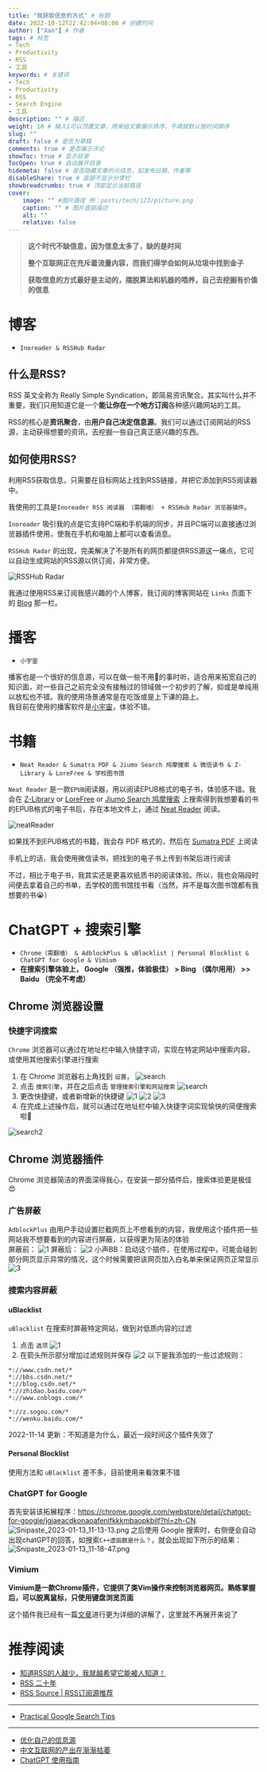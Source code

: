 ```yaml
---
title: "我获取信息的方式" # 标题
date: 2022-10-12T22:42:04+08:00 # 创建时间
author: ["Xan"] # 作者
tags: # 标签
- Tech
- Productivity
- RSS
- 工具
keywords: # 关键词
- Tech
- Productivity
- RSS
- Search Engine
- 工具
description: "" # 描述
weight: 10 # 输入1可以顶置文章，用来给文章展示排序，不填就默认按时间排序
slug: ""
draft: false # 是否为草稿
comments: true # 是否展示评论
showToc: true # 显示目录
TocOpen: true # 自动展开目录
hidemeta: false # 是否隐藏文章的元信息，如发布日期、作者等
disableShare: true # 底部不显示分享栏
showbreadcrumbs: true # 顶部显示当前路径
cover:
    image: "" #图片路径 例：posts/tech/123/picture.png
    caption: "" # 图片底部描述
    alt: ""
    relative: false
---
```


>**这个时代不缺信息，因为信息太多了，缺的是时间**
>
> **整个互联网正在充斥着流量内容，而我们得学会如何从垃圾中找到金子**
> 
> **获取信息的方式最好是主动的，摆脱算法和机器的喂养，自己去挖掘有价值的信息**
# 博客
- `Inoreader & RSSHub Radar`
## 什么是RSS?
RSS 英文全称为 Really Simple Syndication，即简易资讯聚合。其实叫什么并不重要，我们只用知道它是一个**能让你在一个地方订阅**各种感兴趣网站的工具。

RSS的核心是**资讯聚合**，由**用户自己决定信息源**。我们可以通过订阅网站的RSS源，主动获得想要的资讯，去挖掘一些自己真正感兴趣的东西。

## 如何使用RSS?
利用RSS获取信息，只需要在目标网站上找到RSS链接，并把它添加到RSS阅读器中。

我使用的工具是`Inoreader RSS 阅读器 （需翻墙） + RSSHub Radar 浏览器插件`。

`Inoreader` 吸引我的点是它支持PC端和手机端的同步，并且PC端可以直接通过浏览器插件使用，使我在手机和电脑上都可以查看消息。

`RSSHub Radar` 的出现，完美解决了不是所有的网页都提供RSS源这一痛点，它可以自动生成网站的RSS源以供订阅，非常方便。

![RSSHub Radar](https://bu.dusays.com/2022/10/30/635e1cf8e7955.png)

我通过使用RSS来订阅我感兴趣的个人博客，我订阅的博客网站在 `Links` 页面下的 [Blog](https://xancoding.cn/links/#blogs) 那一栏。
# 播客
- `小宇宙`

播客也是一个很好的信息源，可以在做一些不用🧠的事时听，适合用来拓宽自己的知识面，对一些自己之前完全没有接触过的领域做一个初步的了解，抑或是单纯用以放松也不错。我的使用场景通常是在吃饭或是上下课的路上。  
我目前在使用的播客软件是[小宇宙](https://www.xiaoyuzhoufm.com/)，体验不错。
# 书籍
- `Neat Reader & Sumatra PDF & Jiumo Search 鸠摩搜索 & 微信读书 & Z-Library & LoreFree & 学校图书馆`

`Neat Reader` 是一款`EPUB`阅读器，用以阅读EPUB格式的电子书，体验感不错。我会在 [Z-Library](https://zh.z-lib.org/) or [LoreFree](https://lorefree.com/)  or [Jiumo Search 鸠摩搜索](https://www.jiumodiary.com/) 上搜索得到我想要看的书的EPUB格式的电子书后，存在本地文件上，通过 [Neat Reader](https://www.neat-reader.com/) 阅读。

![neatReader](https://bu.dusays.com/2022/10/30/635e1cf8284ec.png)

如果找不到EPUB格式的书籍，我会存 PDF 格式的，然后在 [Sumatra PDF](https://www.sumatrapdfreader.org/free-pdf-reader) 上阅读

手机上的话，我会使用微信读书，把找到的电子书上传到书架后进行阅读

不过，相比于电子书，我其实还是更喜欢纸质书的阅读体验。所以，我也会隔段时间便去拿着自己的书单，去学校的图书馆找书看（当然，并不是每次图书馆都有我想要的书😭）
# ChatGPT + 搜索引擎
- `Chrome（需翻墙） & AdblockPlus & uBlacklist | Personal Blocklist & ChatGPT for Google & Vimium`
- **在搜索引擎体验上， Google （强推，体验极佳） > Bing （偶尔用用） >> Baidu （完全不考虑）**
## Chrome 浏览器设置
### 快捷字词搜索
`Chrome` 浏览器可以通过在地址栏中输入快捷字词，实现在特定网站中搜索内容，或使用其他搜索引擎进行搜索

1. 在 Chrome 浏览器右上角找到 `设置`，
![search](https://bu.dusays.com/2022/11/14/6371ac394f6db.png)
2. 点击 `搜索引擎`，并在之后点击 `管理搜索引擎和网站搜索` 
![search](https://bu.dusays.com/2022/11/14/6371ace7ade0d.png)
3. 更改快捷键，或者新增新的快捷键
![1](https://bu.dusays.com/2022/11/14/6371af38b5c49.png)
![2](https://bu.dusays.com/2022/11/14/6371af5ca10f1.png)
![3](https://bu.dusays.com/2022/11/14/6371af6d813e6.png)
4. 在完成上述操作后，就可以通过在地址栏中输入快捷字词实现愉快的简便搜索啦🥳

![search2](https://bu.dusays.com/2022/10/30/635e1cfa54e5d.png)
## Chrome 浏览器插件
Chrome 浏览器简洁的界面深得我心，在安装一部分插件后，搜索体验更是极佳😍
### 广告屏蔽
`AdblockPlus` 由用户手动设置拦截网页上不想看到的内容，我使用这个插件把一些网站我不想要看到的内容进行屏蔽，以获得更为简洁的体验  
屏蔽前：
![1](https://bu.dusays.com/2022/11/14/6371b01858fd4.png)
屏蔽后：
![2](https://bu.dusays.com/2022/11/14/6371b05a8a732.png)
小声BB：启动这个插件，在使用过程中，可能会碰到部分网页显示异常的情况，这个时候需要把该网页加入白名单来保证网页正常显示
![3](https://bu.dusays.com/2022/11/14/6371b54d0642a.png)
### 搜索内容屏蔽
#### uBlacklist
`uBlacklist` 在搜索时屏蔽特定网站，做到对低质内容的过滤  
1. 点击 `选项`
![1](https://bu.dusays.com/2022/11/14/6371b3521b290.png)
2. 在箭头所示部分增加过滤规则并保存
![2](https://bu.dusays.com/2022/11/14/6371b35c32ad8.png)
以下是我添加的一些过滤规则：
```
*://www.csdn.net/*
*://bbs.csdn.net/*
*://blog.csdn.net/*
*://zhidao.baidu.com/*
*://www.cnblogs.com/*

*://z.sogou.com/*
*://wenku.baidu.com/*
```
2022-11-14 更新：不知道是为什么，最近一段时间这个插件失效了
#### Personal Blocklist
使用方法和 `uBlacklist` 差不多，目前使用来看效果不错
### ChatGPT for Google 
首先安装该拓展程序：<https://chrome.google.com/webstore/detail/chatgpt-for-google/jgjaeacdkonaoafenlfkkkmbaopkbilf?hl=zh-CN>
![Snipaste_2023-01-13_11-13-13.png](https://bu.dusays.com/2023/01/13/63c0cc66cba50.png)
之后使用 Google 搜索时，右侧便会自动出现chatGPT的回答，如搜索`C++虚函数是什么？`，就会出现如下所示的结果：
![Snipaste_2023-01-13_11-18-47.png](https://bu.dusays.com/2023/01/13/63c0cda30c70c.png)
### Vimium
**Vimium是一款Chrome插件，它提供了类Vim操作来控制浏览器网页。熟练掌握后，可以脱离鼠标，只使用键盘浏览页面**  

这个插件我已经有一篇[文章](https://xancoding.cn/posts/vimium/)进行更为详细的讲解了，这里就不再展开来说了
# 推荐阅读
- [知道RSS的人越少，我就越希望它能被人知道！](https://zhuanlan.zhihu.com/p/349349861)   
- [RSS 二十年](https://mp.weixin.qq.com/s/VUhz2Tg08UqYSAZB6nU9MQ)  
- [RSS Source | RSS订阅源推荐](https://rss-source.com/)  
***
- [Practical Google Search Tips](http://haoeric.github.io/Google-search-grammar/)
***
- [优化自己的信息源](https://catcoding.me/p/get-better-info/)  
- [中文互联网的产出在渐渐枯萎](https://www.zhihu.com/question/49684783/answer/2305132342)  
- [ChatGPT 使用指南](https://zhuanlan.zhihu.com/p/589201080)
